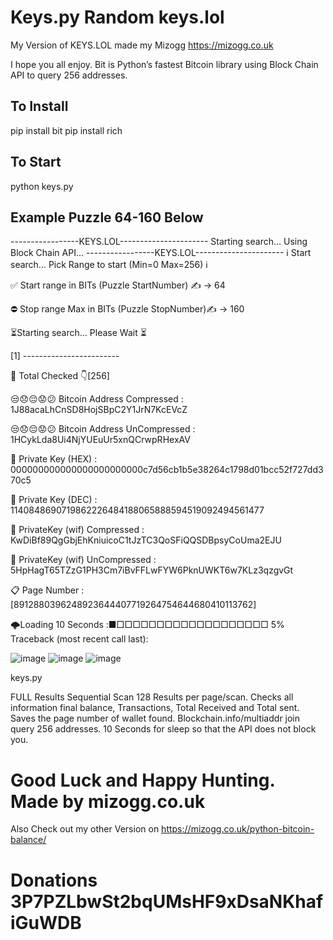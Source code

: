 # Keys.py Random keys.lol

My Version of KEYS.LOL made my Mizogg https://mizogg.co.uk

I hope you all enjoy. Bit is Python’s fastest Bitcoin library using Block Chain API to query 256 addresses.

## To Install
pip install bit
pip install rich

## To Start
python keys.py

## Example Puzzle 64-160 Below

 -----------------KEYS.LOL----------------------
                 Starting search...
                Using Block Chain API...
 -----------------KEYS.LOL----------------------
 ℹ️ Start search... Pick Range to start (Min=0 Max=256) ℹ️
 
 ✅ Start range in BITs (Puzzle StartNumber) ✍️ -> 64
 
 ⛔️ Stop range Max in BITs (Puzzle StopNumber)✍️ -> 160
 
⏳Starting search... Please Wait ⏳

 [1] ------------------------
 
🔁 Total Checked 👇[256]

😒😞😔😟😕 Bitcoin Address Compressed : 1J88acaLhCnSD8HojSBpC2Y1JrN7KcEVcZ

😒😞😔😟😕 Bitcoin Address UnCompressed : 1HCykLda8Ui4NjYUEuUr5xnQCrwpRHexAV

🔑 Private Key (HEX) : 000000000000000000000000c7d56cb1b5e38264c1798d01bcc52f727dd370c5

🔑 Private Key (DEC) : 1140848690719862226484188065888594519092494561477

🔑 PrivateKey (wif) Compressed : KwDiBf89QgGbjEhKniuicoC1tJzTC3QoSFiQQSDBpsyCoUma2EJU

🔑 PrivateKey (wif) UnCompressed : 5HpHagT65TZzG1PH3Cm7iBvFFLwFYW6PknUWKT6w7KLz3qzgvGt

📋 Page Number : [8912880396248923644407719264754644680410113762]

🌩Loading 10 Seconds :■□□□□□□□□□□□□□□□□□□□  5% Traceback (most recent call last):

![image](https://user-images.githubusercontent.com/88630056/144724892-2c4b22ad-677c-478f-84bf-aaa99efaa0b1.png)
![image](https://user-images.githubusercontent.com/88630056/144724912-18792767-1d49-4e53-aa2b-394edaae9a38.png)
![image](https://user-images.githubusercontent.com/88630056/144724934-a2686ccc-9aa1-499e-bbd8-c1a5aadaa804.png)

keys.py

FULL Results Sequential Scan 128 Results per page/scan. Checks all information final balance, Transactions, Total Received and Total sent. Saves the page number of wallet found. Blockchain.info/multiaddr join query 256 addresses. 10 Seconds for sleep so that the API does not block you. 
# Good Luck and Happy Hunting. Made by mizogg.co.uk

Also Check out my other Version on https://mizogg.co.uk/python-bitcoin-balance/


# Donations 3P7PZLbwSt2bqUMsHF9xDsaNKhafiGuWDB 
